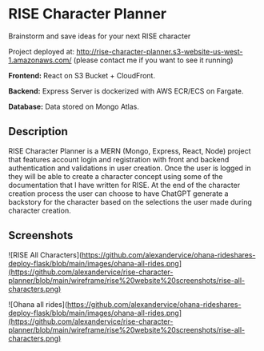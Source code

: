 # RISE Character Planner
Brainstorm and save ideas for your next RISE character

Project deployed at: http://rise-character-planner.s3-website-us-west-1.amazonaws.com/
(please contact me if you want to see it running)

**Frontend:** React on S3 Bucket + CloudFront.

**Backend:** Express Server is dockerized with AWS ECR/ECS on Fargate.

**Database:** Data stored on Mongo Atlas.

## Description

RISE Character Planner is a MERN (Mongo, Express, React, Node) project that features account login and registration with front and backend authentication and validations in user creation. Once the user is logged in they will be able to create a character concept using some of the documentation that I have written for RISE. At the end of the character creation process the user can choose to have ChatGPT generate a backstory for the character based on the selections the user made during character creation.

## Screenshots

![RISE All Characters](https://github.com/alexandervice/ohana-rideshares-deploy-flask/blob/main/images/ohana-all-rides.png](https://github.com/alexandervice/rise-character-planner/blob/main/wireframe/rise%20website%20screenshots/rise-all-characters.png)

![Ohana all rides](https://github.com/alexandervice/ohana-rideshares-deploy-flask/blob/main/images/ohana-all-rides.png](https://github.com/alexandervice/rise-character-planner/blob/main/wireframe/rise%20website%20screenshots/rise-all-characters.png)


